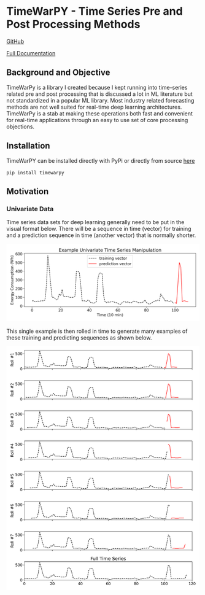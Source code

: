 # TimeWarPY - Time Series Pre and Post Processing Methods

[GitHub](https://github.com/celmore25/TimeWarPY)

[Full Documentation](https://timewarpy.readthedocs.io/en/latest/)

## Background and Objective

TimeWarPy is a library I created because I kept running into time-series related pre and post processing that is discussed a lot in ML literature but not standardized in a popular ML library. Most industry related forecasting methods are not well suited for real-time deep learning architectures. TimeWarPy is a stab at making these operations both fast and convenient for real-time applications through an easy to use set of core processing objections.

## Installation

TimeWarPY can be installed directly with PyPi or directly from source [here](https://github.com/celmore25/TimeWarPY)

```
pip install timewarpy
```

## Motivation

### Univariate Data

Time series data sets for deep learning generally need to be put in the visual format below. There will be a sequence in time (vector) for training and a prediction sequence in time (another vector) that is normally shorter.

![univariate_single](img/examples/univariate_single.png)

This single example is then rolled in time to generate many examples of these training and predicting sequences as shown below.

![univariate_single](img/examples/univariate_multiple.png)
